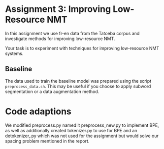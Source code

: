 # Assignment 3: Improving Low-Resource NMT

In this assignment we use fr-en data from the Tatoeba
corpus and investigate methods for improving low-resource NMT.

Your task is to experiment with techniques for improving
low-resource NMT systems.

## Baseline

The data used to train the baseline model was prepared using
the script `preprocess_data.sh`.
This may be useful if you choose to apply subword
segmentation or a data augmentation method.

# Code adaptions

We modified preprocess.py named it preprocess_new.py to implement BPE, as well as additionally created tokenizer.py to use for BPE and an detokenizer,.py which was not used for the assignment but would solve our spacing problem mentioned in the report.
